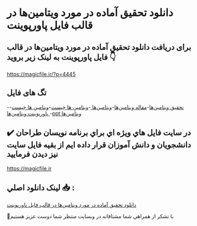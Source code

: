 # دانلود تحقیق آماده در مورد ويتامين‌ها در قالب فایل پاورپوینت

## برای دریافت دانلود تحقیق آماده در مورد ويتامين‌ها در قالب فایل پاورپوینت به لینک زیر بروید 👇

https://magicfile.ir/?p=4445

## تگ های فایل

-[تحقیق ويتامين‌ها](https://magicfile.ir/product/%d8%aa%d8%ad%d9%82%db%8c%d9%82-%d8%a2%d9%85%d8%a7%d8%af%d9%87-%d8%af%d8%b1-%d9%85%d9%88%d8%b1%d8%af-%d9%88%d9%8a%d8%aa%d8%a7%d9%85%d9%8a%d9%86%d9%87%d8%a7-%d8%af%d8%b1-%d9%be%d8%a7%d9%88%d8%b1%d9%be%d9%88%db%8c%d9%86%d8%aa/)-[مقاله ويتامين‌ها](https://magicfile.ir/product/%d8%aa%d8%ad%d9%82%db%8c%d9%82-%d8%a2%d9%85%d8%a7%d8%af%d9%87-%d8%af%d8%b1-%d9%85%d9%88%d8%b1%d8%af-%d9%88%d9%8a%d8%aa%d8%a7%d9%85%d9%8a%d9%86%d9%87%d8%a7-%d8%af%d8%b1-%d9%be%d8%a7%d9%88%d8%b1%d9%be%d9%88%db%8c%d9%86%d8%aa/)-[ويتامين‌ها ](https://magicfile.ir/product/%d8%aa%d8%ad%d9%82%db%8c%d9%82-%d8%a2%d9%85%d8%a7%d8%af%d9%87-%d8%af%d8%b1-%d9%85%d9%88%d8%b1%d8%af-%d9%88%d9%8a%d8%aa%d8%a7%d9%85%d9%8a%d9%86%d9%87%d8%a7-%d8%af%d8%b1-%d9%be%d8%a7%d9%88%d8%b1%d9%be%d9%88%db%8c%d9%86%d8%aa/)-[ويتامين ها چيست](https://magicfile.ir/product/%d8%aa%d8%ad%d9%82%db%8c%d9%82-%d8%a2%d9%85%d8%a7%d8%af%d9%87-%d8%af%d8%b1-%d9%85%d9%88%d8%b1%d8%af-%d9%88%d9%8a%d8%aa%d8%a7%d9%85%d9%8a%d9%86%d9%87%d8%a7-%d8%af%d8%b1-%d9%be%d8%a7%d9%88%d8%b1%d9%be%d9%88%db%8c%d9%86%d8%aa/)-[ويتامين ها چیست](https://magicfile.ir/product/%d8%aa%d8%ad%d9%82%db%8c%d9%82-%d8%a2%d9%85%d8%a7%d8%af%d9%87-%d8%af%d8%b1-%d9%85%d9%88%d8%b1%d8%af-%d9%88%d9%8a%d8%aa%d8%a7%d9%85%d9%8a%d9%86%d9%87%d8%a7-%d8%af%d8%b1-%d9%be%d8%a7%d9%88%d8%b1%d9%be%d9%88%db%8c%d9%86%d8%aa/)-[پاورپوینت ويتامين‌ها ](https://magicfile.ir/product/%d8%aa%d8%ad%d9%82%db%8c%d9%82-%d8%a2%d9%85%d8%a7%d8%af%d9%87-%d8%af%d8%b1-%d9%85%d9%88%d8%b1%d8%af-%d9%88%d9%8a%d8%aa%d8%a7%d9%85%d9%8a%d9%86%d9%87%d8%a7-%d8%af%d8%b1-%d9%be%d8%a7%d9%88%d8%b1%d9%be%d9%88%db%8c%d9%86%d8%aa/)-[ppt ويتامين‌ها ](https://magicfile.ir/product/%d8%aa%d8%ad%d9%82%db%8c%d9%82-%d8%a2%d9%85%d8%a7%d8%af%d9%87-%d8%af%d8%b1-%d9%85%d9%88%d8%b1%d8%af-%d9%88%d9%8a%d8%aa%d8%a7%d9%85%d9%8a%d9%86%d9%87%d8%a7-%d8%af%d8%b1-%d9%be%d8%a7%d9%88%d8%b1%d9%be%d9%88%db%8c%d9%86%d8%aa/)

## ✔️ در سايت فايل هاي ويژه اي براي برنامه نويسان طراحان دانشجويان و دانش آموزان قرار داده ايم از بقيه فايل سايت نيز ديدن فرماييد

https://magicfile.ir


## لينک دانلود اصلي 📥 :

[دانلود تحقیق آماده در مورد ويتامين‌ها در قالب فایل پاورپوینت](https://magicfile.ir/product/%d8%aa%d8%ad%d9%82%db%8c%d9%82-%d8%a2%d9%85%d8%a7%d8%af%d9%87-%d8%af%d8%b1-%d9%85%d9%88%d8%b1%d8%af-%d9%88%d9%8a%d8%aa%d8%a7%d9%85%d9%8a%d9%86%d9%87%d8%a7-%d8%af%d8%b1-%d9%be%d8%a7%d9%88%d8%b1%d9%be%d9%88%db%8c%d9%86%d8%aa/) 


🙏با تشکر از همراهي شما مشتاقانه در وبسایت منتظر شما دوست عزیز هستیم

